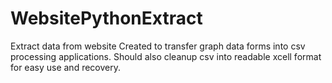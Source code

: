 # WebsitePythonExtract
Extract data from website
Created to transfer graph data forms into csv processing applications. Should also cleanup csv into readable xcell format for easy use and recovery.
